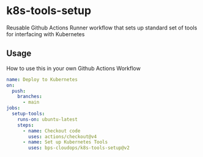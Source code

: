 # k8s-tools-setup
Reusable Github Actions Runner workflow that sets up standard set of tools for interfacing with Kubernetes

## Usage
How to use this in your own Github Actions Workflow


```yaml
name: Deploy to Kubernetes
on:
  push:
    branches:
      - main
jobs:
  setup-tools:
    runs-on: ubuntu-latest
    steps:
      - name: Checkout code
        uses: actions/checkout@v4
      - name: Set up Kubernetes Tools
        uses: bps-cloudops/k8s-tools-setup@v2

```